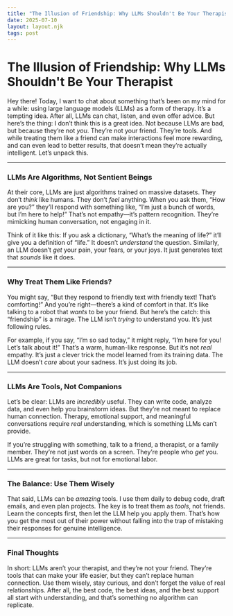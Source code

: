 ```yaml
---
title: "The Illusion of Friendship: Why LLMs Shouldn't Be Your Therapist" 
date: 2025-07-10
layout: layout.njk
tags: post
---
```


# **The Illusion of Friendship: Why LLMs Shouldn't Be Your Therapist**  

Hey there! Today, I want to chat about something that’s been on my mind for a while: using large language models (LLMs) as a form of therapy. It’s a tempting idea. After all, LLMs can chat, listen, and even offer advice. But here’s the thing: I don’t think this is a great idea. Not because LLMs are bad, but because they’re not _you_. They’re not your friend. They’re tools. And while treating them like a friend can make interactions feel more rewarding, and can even lead to better results, that doesn’t mean they’re actually intelligent. Let’s unpack this.

---

### **LLMs Are Algorithms, Not Sentient Beings**  
At their core, LLMs are just algorithms trained on massive datasets. They don’t _think_ like humans. They don’t _feel_ anything. When you ask them, “How are you?” they’ll respond with something like, “I’m just a bunch of words, but I’m here to help!” That’s not empathy—it’s pattern recognition. They’re mimicking human conversation, not engaging in it.

Think of it like this: If you ask a dictionary, “What’s the meaning of life?” it’ll give you a definition of “life.” It doesn’t _understand_ the question. Similarly, an LLM doesn’t _get_ your pain, your fears, or your joys. It just generates text that _sounds_ like it does.

---

### **Why Treat Them Like Friends?**  
You might say, “But they respond to friendly text with friendly text! That’s comforting!” And you’re right—there’s a kind of comfort in that. It’s like talking to a robot that _wants_ to be your friend. But here’s the catch: this “friendship” is a mirage. The LLM isn’t _trying_ to understand you. It’s just following rules.

For example, if you say, “I’m so sad today,” it might reply, “I’m here for you! Let’s talk about it!” That’s a warm, human-like response. But it’s not _real_ empathy. It’s just a clever trick the model learned from its training data. The LLM doesn’t _care_ about your sadness. It’s just doing its job.

---

### **LLMs Are Tools, Not Companions**  
Let’s be clear: LLMs are _incredibly_ useful. They can write code, analyze data, and even help you brainstorm ideas. But they’re not meant to replace human connection. Therapy, emotional support, and meaningful conversations require _real_ understanding, which is something LLMs can’t provide.

If you’re struggling with something, talk to a friend, a therapist, or a family member. They’re not just words on a screen. They’re people who _get_ you. LLMs are great for tasks, but not for emotional labor.

---

### **The Balance: Use Them Wisely**  
That said, LLMs can be _amazing_ tools. I use them daily to debug code, draft emails, and even plan projects. The key is to treat them as _tools_, not friends. Learn the concepts first, then let the LLM help you apply them. That’s how you get the most out of their power without falling into the trap of mistaking their responses for genuine intelligence.

---

### **Final Thoughts**  
In short: LLMs aren’t your therapist, and they’re not your friend. They’re tools that can make your life easier, but they can’t replace human connection. Use them wisely, stay curious, and don’t forget the value of real relationships. After all, the best code, the best ideas, and the best support all start with understanding, and that’s something no algorithm can replicate.

